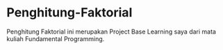 # Penghitung-Faktorial
Penghitung Faktorial ini merupakan Project Base Learning saya dari mata kuliah Fundamental Programming.
